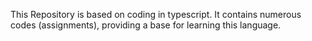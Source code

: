 This Repository is based on coding in typescript. It contains numerous codes (assignments), providing a base for learning this language.
